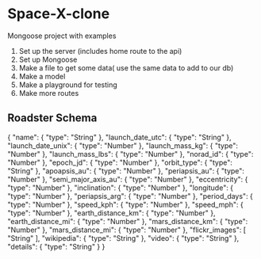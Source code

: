 # Space-X-clone
Mongoose project with examples

1. Set up the server (includes home route to the api)
2. Set up Mongoose
3. Make a file to get some data( use the same data to add to our db)
4. Make a model 
5. Make a playground for testing
6. Make more routes


## Roadster Schema

{
  "name": {
    "type": "String"
  },
  "launch_date_utc": {
    "type": "String"
  },
  "launch_date_unix": {
    "type": "Number"
  },
  "launch_mass_kg": {
    "type": "Number"
  },
  "launch_mass_lbs": {
    "type": "Number"
  },
  "norad_id": {
    "type": "Number"
  },
  "epoch_jd": {
    "type": "Number"
  },
  "orbit_type": {
    "type": "String"
  },
  "apoapsis_au": {
    "type": "Number"
  },
  "periapsis_au": {
    "type": "Number"
  },
  "semi_major_axis_au": {
    "type": "Number"
  },
  "eccentricity": {
    "type": "Number"
  },
  "inclination": {
    "type": "Number"
  },
  "longitude": {
    "type": "Number"
  },
  "periapsis_arg": {
    "type": "Number"
  },
  "period_days": {
    "type": "Number"
  },
  "speed_kph": {
    "type": "Number"
  },
  "speed_mph": {
    "type": "Number"
  },
  "earth_distance_km": {
    "type": "Number"
  },
  "earth_distance_mi": {
    "type": "Number"
  },
  "mars_distance_km": {
    "type": "Number"
  },
  "mars_distance_mi": {
    "type": "Number"
  },
  "flickr_images": [
    "String"
  ],
  "wikipedia": {
    "type": "String"
  },
  "video": {
    "type": "String"
  },
  "details": {
    "type": "String"
  }
}
